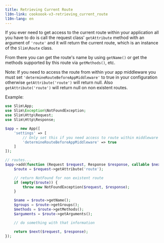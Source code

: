 ```yaml
---
title: Retrieving Current Route
l10n-link: cookoook-v3-retrieving_current_route
l10n-lang: en
---
```


If you ever need to get access to the current route within your application all you have to do is call the request class' `getAttribute` method with an argument of `'route'` and it will return the current route, which is an instance of the `Slim\Route` class.

From there you can get the route's name by using `getName()` or get the methods supported by this route via `getMethods()`, etc.

 Note: If you need to access the route from within your app middleware you must set `'determineRouteBeforeAppMiddleware'` to true in your configuration otherwise `getAttribute('route')` will return null. Also `getAttribute('route')` will return null on non existent routes.

Example:
```php
use Slim\App;
use Slim\Exception\NotFoundException;
use Slim\Http\Request;
use Slim\Http\Response;

$app = new App([
    'settings' => [
        // Only set this if you need access to route within middleware
        'determineRouteBeforeAppMiddleware' => true
    ]
]);

// routes...
$app->add(function (Request $request, Response $response, callable $next) {
    $route = $request->getAttribute('route');

    // return NotFound for non existent route
    if (empty($route)) {
        throw new NotFoundException($request, $response);
    }

    $name = $route->getName();
    $groups = $route->getGroups();
    $methods = $route->getMethods();
    $arguments = $route->getArguments();

    // do something with that information

    return $next($request, $response);
});
```
